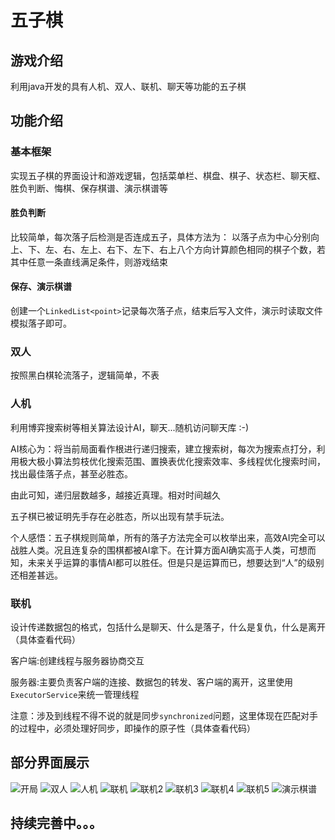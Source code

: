 # 五子棋

## 游戏介绍

​利用java开发的具有人机、双人、联机、聊天等功能的五子棋

## 功能介绍

### 基本框架

实现五子棋的界面设计和游戏逻辑，包括菜单栏、棋盘、棋子、状态栏、聊天框、胜负判断、悔棋、保存棋谱、演示棋谱等

#### 胜负判断

比较简单，每次落子后检测是否连成五子，具体方法为：
以落子点为中心分别向上、下、左、右、左上、右下、左下、右上八个方向计算颜色相同的棋子个数，若其中任意一条直线满足条件，则游戏结束

#### 保存、演示棋谱

创建一个```LinkedList<point>```记录每次落子点，结束后写入文件，演示时读取文件模拟落子即可。

### 双人

按照黑白棋轮流落子，逻辑简单，不表

### 人机

利用博弈搜索树等相关算法设计AI，聊天...随机访问聊天库 :-)

AI核心为：将当前局面看作根进行递归搜索，建立搜索树，每次为搜索点打分，利用极大极小算法剪枝优化搜索范围、置换表优化搜索效率、多线程优化搜索时间，找出最佳落子点，甚至必胜态。

由此可知，递归层数越多，越接近真理。相对时间越久

五子棋已被证明先手存在必胜态，所以出现有禁手玩法。

个人感悟：五子棋规则简单，所有的落子方法完全可以枚举出来，高效AI完全可以战胜人类。况且连复杂的围棋都被AI拿下。在计算方面AI确实高于人类，可想而知，未来关乎运算的事情AI都可以胜任。但是只是运算而已，想要达到“人”的级别还相差甚远。

### 联机

设计传递数据包的格式，包括什么是聊天、什么是落子，什么是复仇，什么是离开（具体查看代码）

客户端:创建线程与服务器协商交互

服务器:主要负责客户端的连接、数据包的转发、客户端的离开，这里使用```ExecutorService```来统一管理线程

注意：涉及到线程不得不说的就是同步```synchronized```问题，这里体现在匹配对手的过程中，必须处理好同步，即操作的原子性（具体查看代码）

## 部分界面展示

![开局](./1.PNG)
![双人](./2.PNG)
![人机](./3.PNG)
![联机](./4.PNG)
![联机2](./5.PNG)
![联机3](./6.PNG)
![联机4](./7.PNG)
![联机5](./8.PNG)
![演示棋谱](./9.PNG)

## 持续完善中。。。